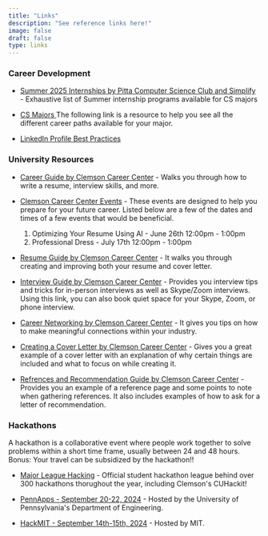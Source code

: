 ```yaml
---
title: "Links"
description: "See reference links here!"
image: false
draft: false
type: links
---
```


### Career Development

- [Summer 2025 Internships by Pitta Computer Science Club and Simplify](https://github.com/SimplifyJobs/Summer2025-Internships) - Exhaustive list of Summer internship programs available for CS majors 

- [CS Majors ](https://whatcanidowiththismajor.com/)The following link is a resource to help you see all the different career paths available for your major.  

- [LinkedIn Profile Best Practices](https://www.linkedin.com/business/sales/blog/profile-best-practices/17-steps-to-a-better-linkedin-profile-in-2017)

### University Resources

- [Career Guide by Clemson Career Center](https://media.clemson.edu/studentaffairs/fb/ccpd/careerGuide/19-20/index.html#1) - Walks you through how to write a resume, interview skills, and more.  

- [Clemson Career Center Events](https://career.sites.clemson.edu/events.php?calendar=GENERAL&target%5BU%5D=on&target%5BG%5D=on&target%5BFS%5D=on&competency=ALL&q=) - These events are designed to help you prepare for your future career. Listed below are a few of the dates and times of a few events that would be beneficial. 
    1. Optimizing Your Resume Using AI - June 26th 12:00pm - 1:00pm
    2. Professional Dress - July 17th 12:00pm - 1:00pm

- [Resume Guide by Clemson Career Center](https://career.sites.clemson.edu/michelin_career_center/career_development_recruiting/resumes/) - It walks you through creating and improving both your resume and cover letter.

- [Interview Guide by Clemson Career Center](https://career.sites.clemson.edu/michelin_career_center/career_development_recruiting/interviews/) -  Provides you interview tips and tricks for in-person interviews as well as Skype/Zoom interviews. Using this link, you can also book quiet space for your Skype, Zoom, or phone interview. 

- [Career Networking by Clemson Career Center](https://career.sites.clemson.edu/michelin_career_center/career_development_recruiting/documents/handouts/networking/The_Art_of_Networking.pdf) - It gives you tips on how to make meaningful connections within your industry.  

- [Creating a Cover Letter by Clemson Career Center](https://career.sites.clemson.edu/michelin_career_center/career_development_recruiting/documents/handouts/letters/Cover_Letter_Cheat_Sheet.pdf) - Gives you a great example of a cover letter with an explanation of why certain things are included and what to focus on while creating it. 

- [Refrences and Recommendation Guide by Clemson Career Center](https://career.sites.clemson.edu/michelin_career_center/career_development_recruiting/documents/handouts/References_and_Recommendations_Page.pdf) - Provides you an example of a reference page and some points to note when gathering references. It also includes examples of how to ask for a letter of recommendation. 

### Hackathons

A hackathon is a collaborative event where people work together to solve problems within a short time frame, usually between 24 and 48 hours. Bonus: Your travel can be subsidized by the hackathon!!

- [Major League Hacking](https://mlh.io/) - Official student hackathon league behind over 300 hackathons thorughout the year, including Clemson's CUHackit!

- [PennApps - September 20-22, 2024](https://2024f.pennapps.com/#About) - Hosted by the University of Pennsylvania's Department of Engineering.  

- [HackMIT - September 14th-15th, 2024](https://hackmit.org/) - Hosted by MIT.